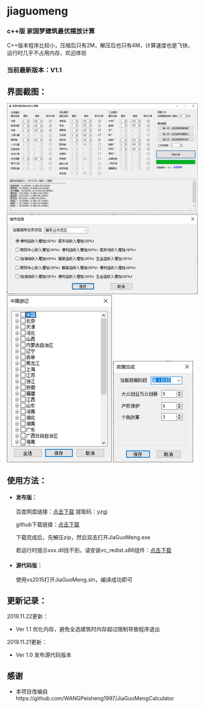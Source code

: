 # jiaguomeng
### c++版 家国梦建筑最优摆放计算

  C++版本程序比较小，压缩后只有2M，解压后也只有4M，计算速度也是飞快，运行时几乎不占用内存，欢迎体验
  
### 当前最新版本：V1.1

## 界面截图：

![](/screenshots/1.png)
![](/screenshots/4.png)
![](/screenshots/3.png)
![](/screenshots/2.png)

## 使用方法：

- #### 发布版：

  百度网盘链接：[点击下载](https://pan.baidu.com/s/1sPVDQbCanId0twzs0vqv4g)  提取码：yzgj

  github下载链接：[点击下载](https://github.com/zdco/jiaguomeng/releases/download/v1.1/jiaguomeng.zip)

  下载完成后，先解压zip，然后双击打开JiaGuoMeng.exe
  
  若运行时提示xxx.dll找不到，请安装vc_redist.x86组件：[点击下载](https://www.microsoft.com/zh-CN/download/details.aspx?id=48145)

- #### 源代码版：

  使用vs2015打开JiaGuoMeng.sln，编译成功即可

## 更新记录：

2019.11.22更新：

- Ver 1.1 优化内存，避免全选建筑时内存超过限制导致程序退出

2019.11.21更新：

- Ver 1.0 发布源代码版本

## 感谢

- 本项目改编自https://github.com/WANGPeisheng1997/JiaGuoMengCalculator
